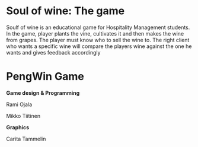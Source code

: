 # Soul of wine: The game

Soulf of wine is an educational game for Hospitality Management students. In the game, player plants the vine, cultivates it and then makes the wine from grapes. The player must know who to sell the wine to. The right client who wants a specific wine will compare the players wine against the one he wants and gives feedback accordingly

# PengWin Game
**Game design & Programming**

Rami Ojala

Mikko Tiitinen

**Graphics**

Carita Tammelin
